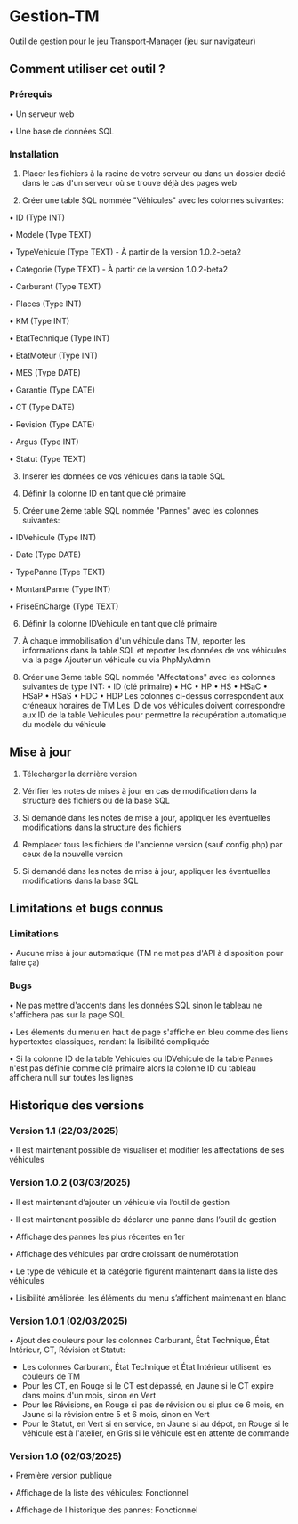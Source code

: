 # Gestion-TM
Outil de gestion pour le jeu Transport-Manager (jeu sur navigateur)

## Comment utiliser cet outil ?
### Prérequis
• Un serveur web

• Une base de données SQL

### Installation
1. Placer les fichiers à la racine de votre serveur ou dans un dossier dedié dans le cas d'un serveur où se trouve déjà des pages web

2. Créer une table SQL nommée "Véhicules" avec les colonnes suivantes:
   
• ID (Type INT)

• Modele (Type TEXT)

• TypeVehicule (Type TEXT) - À partir de la version 1.0.2-beta2

• Categorie (Type TEXT) - À partir de la version 1.0.2-beta2

• Carburant (Type TEXT)

• Places (Type INT)

• KM (Type INT)

• EtatTechnique (Type INT)

• EtatMoteur (Type INT)

• MES (Type DATE)

• Garantie (Type DATE)

• CT (Type DATE)

• Revision (Type DATE)

• Argus (Type INT)

• Statut (Type TEXT)

3. Insérer les données de vos véhicules dans la table SQL

4. Définir la colonne ID en tant que clé primaire

5. Créer une 2ème table SQL nommée "Pannes" avec les colonnes suivantes:
   
• IDVehicule (Type INT)

• Date (Type DATE)

• TypePanne (Type TEXT)

• MontantPanne (Type INT)

• PriseEnCharge (Type TEXT)

6. Définir la colonne IDVehicule en tant que clé primaire

7. À chaque immobilisation d'un véhicule dans TM, reporter les informations dans la table SQL et reporter les données de vos véhicules via la page Ajouter un véhicule ou via PhpMyAdmin

8. Créer une 3ème table SQL nommée "Affectations" avec les colonnes suivantes de type INT:
• ID (clé primaire)
• HC
• HP
• HS
• HSaC
• HSaP
• HSaS
• HDC
• HDP
Les colonnes ci-dessus correspondent aux créneaux horaires de TM
Les ID de vos véhicules doivent correspondre aux ID de la table Vehicules pour permettre la récupération automatique du modèle du véhicule

## Mise à jour

1. Télecharger la dernière version

2. Vérifier les notes de mises à jour en cas de modification dans la structure des fichiers ou de la base SQL

3. Si demandé dans les notes de mise à jour, appliquer les éventuelles modifications dans la structure des fichiers

4. Remplacer tous les fichiers de l'ancienne version (sauf config.php) par ceux de la nouvelle version

5. Si demandé dans les notes de mise à jour, appliquer les éventuelles modifications dans la base SQL


## Limitations et bugs connus
### Limitations
• Aucune mise à jour automatique (TM ne met pas d'API à disposition pour faire ça)

### Bugs
• Ne pas mettre d'accents dans les données SQL sinon le tableau ne s'affichera pas sur la page SQL

• Les élements du menu en haut de page s'affiche en bleu comme des liens hypertextes classiques, rendant la lisibilité compliquée

• Si la colonne ID de la table Vehicules ou IDVehicule de la table Pannes n'est pas définie comme clé primaire alors la colonne ID du tableau affichera null sur toutes les lignes

## Historique des versions
### Version 1.1 (22/03/2025)
• Il est maintenant possible de visualiser et modifier les affectations de ses véhicules
### Version 1.0.2 (03/03/2025)
• Il est maintenant d’ajouter un véhicule via l’outil de gestion

• Il est maintenant possible de déclarer une panne dans l’outil de gestion

• Affichage des pannes les plus récentes en 1er

• Affichage des véhicules par ordre croissant de numérotation

• Le type de véhicule et la catégorie figurent maintenant dans la liste des véhicules

• Lisibilité améliorée: les éléments du menu s’affichent maintenant en blanc

### Version 1.0.1 (02/03/2025)
• Ajout des couleurs pour les colonnes Carburant, État Technique, État Intérieur, CT, Révision et Statut:
   - Les colonnes Carburant, État Technique et État Intérieur utilisent les couleurs de TM
   - Pour les CT, en Rouge si le CT est dépassé, en Jaune si le CT expire dans moins d'un mois, sinon en Vert
   - Pour les Révisions, en Rouge si pas de révision ou si plus de 6 mois, en Jaune si la révision entre 5 et 6 mois, sinon en Vert
   - Pour le Statut, en Vert si en service, en Jaune si au dépot, en Rouge si le véhicule est à l'atelier, en Gris si le véhicule est en attente de commande
### Version 1.0 (02/03/2025)
• Première version publique

• Affichage de la liste des véhicules: Fonctionnel

• Affichage de l'historique des pannes: Fonctionnel
